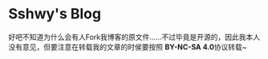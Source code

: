 # Sshwy's Blog

好吧不知道为什么会有人Fork我博客的原文件……不过毕竟是开源的，因此我本人没有意见，但要注意在转载我的文章的时侯要按照 **BY-NC-SA 4.0**协议转载~

